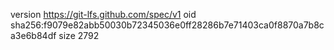 version https://git-lfs.github.com/spec/v1
oid sha256:f9079e82abb50030b72345036e0ff28286b7e71403ca0f8870a7b8ca3e6b84df
size 2792
